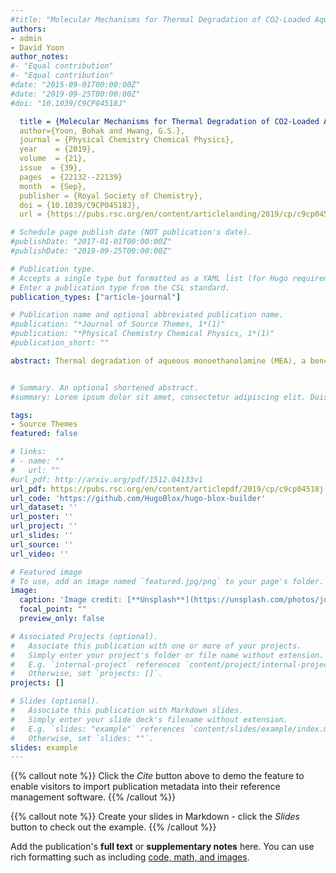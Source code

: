 ```yaml
---
#title: "Molecular Mechanisms for Thermal Degradation of CO2-Loaded Aqueous Monoethanolamine: A First-Principles Study"
authors:
- admin
- David Yoon
author_notes:
#- "Equal contribution"
#- "Equal contribution"
#date: "2015-09-01T00:00:00Z"
#date: "2019-09-25T00:00:00Z"
#doi: "10.1039/C9CP04518J"

  title = {Molecular Mechanisms for Thermal Degradation of CO2-Loaded Aqueous Monoethanolamine: A First-Principles Study},
  author={Yoon, Bohak and Hwang, G.S.},
  journal = {Physical Chemistry Chemical Physics},
  year    = {2019},
  volume  = {21},
  issue  = {39},
  pages  = {22132--22139}
  month  = {Sep},
  publisher = {Royal Society of Chemistry},
  doi = {10.1039/C9CP04518J},
  url = {https://pubs.rsc.org/en/content/articlelanding/2019/cp/c9cp04518j}

# Schedule page publish date (NOT publication's date).
#publishDate: "2017-01-01T00:00:00Z"
#publishDate: "2019-09-25T00:00:00Z"

# Publication type.
# Accepts a single type but formatted as a YAML list (for Hugo requirements).
# Enter a publication type from the CSL standard.
publication_types: ["article-journal"]

# Publication name and optional abbreviated publication name.
#publication: "*Journal of Source Themes, 1*(1)"
#publication: "*Physical Chemistry Chemical Physics, 1*(1)"
#publication_short: ""

abstract: Thermal degradation of aqueous monoethanolamine (MEA), a benchmark solvent, in CO2 capture processes still remains a challenge. Here, we present molecular mechanisms underlying thermal degradation of MEA based on ab initio molecular dynamics simulations coupled with metadynamics sampling. Isocyanate formation via dehydration of carbamic acid (MEACOOH) is predicted to be highly probable and more kinetically favorable than the competing cyclization–dehydration reaction to 2-oxazolidinone (OZD), albeit not substantially. Isocyanate may undergo cyclization to form OZD, which is found to be more facile in aqueous MEA solution than reaction with MEA to form urea, although the latter is thermodynamically more favorable than the former. Our simulations also clearly demonstrate that OZD is a long-lived intermediate that plays a key role in MEA thermal degradation to experimentally observed products. Overall, this work highlights the importance of entropic contributions associated with the local structure and dynamics of solvent molecules around the intermediates, which cannot be solely explained by thermodynamics, in predicting the mechanism and kinetics of thermal degradation of CO2-loaded aqueous amine solutions.


# Summary. An optional shortened abstract.
#summary: Lorem ipsum dolor sit amet, consectetur adipiscing elit. Duis posuere tellus ac convallis placerat. Proin tincidunt magna sed ex sollicitudin condimentum.

tags:
- Source Themes
featured: false

# links:
# - name: ""
#   url: ""
#url_pdf: http://arxiv.org/pdf/1512.04133v1
url_pdf: https://pubs.rsc.org/en/content/articlepdf/2019/cp/c9cp04518j
url_code: 'https://github.com/HugoBlox/hugo-blox-builder'
url_dataset: ''
url_poster: ''
url_project: ''
url_slides: ''
url_source: ''
url_video: ''

# Featured image
# To use, add an image named `featured.jpg/png` to your page's folder. 
image:
  caption: 'Image credit: [**Unsplash**](https://unsplash.com/photos/jdD8gXaTZsc)'
  focal_point: ""
  preview_only: false

# Associated Projects (optional).
#   Associate this publication with one or more of your projects.
#   Simply enter your project's folder or file name without extension.
#   E.g. `internal-project` references `content/project/internal-project/index.md`.
#   Otherwise, set `projects: []`.
projects: []

# Slides (optional).
#   Associate this publication with Markdown slides.
#   Simply enter your slide deck's filename without extension.
#   E.g. `slides: "example"` references `content/slides/example/index.md`.
#   Otherwise, set `slides: ""`.
slides: example
---
```


{{% callout note %}}
Click the *Cite* button above to demo the feature to enable visitors to import publication metadata into their reference management software.
{{% /callout %}}

{{% callout note %}}
Create your slides in Markdown - click the *Slides* button to check out the example.
{{% /callout %}}

Add the publication's **full text** or **supplementary notes** here. You can use rich formatting such as including [code, math, and images](https://docs.hugoblox.com/content/writing-markdown-latex/).
